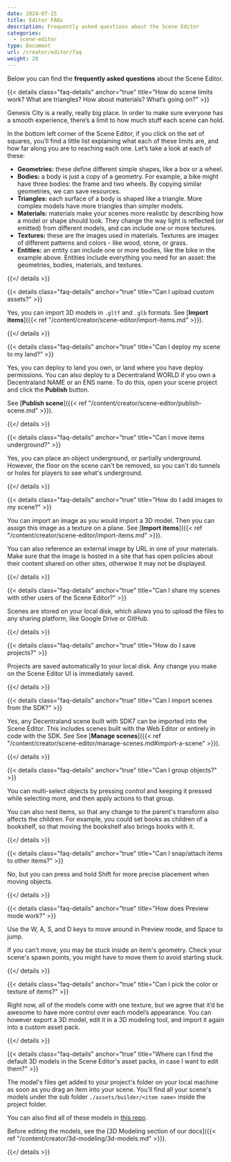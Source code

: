 ```yaml
---
date: 2024-07-25
title: Editor FAQs
description: Frequently asked questions about the Scene Editor
categories:
  - scene-editor
type: Document
url: /creator/editor/faq
weight: 20
---
```


Below you can find the **frequently asked questions** about the Scene Editor.

{{< details class="faq-details" anchor="true" title="How do scene limits work? What are triangles? How about materials? What’s going on?" >}}

Genesis City is a really, really big place. In order to make sure everyone has a smooth experience, there’s a limit to how much stuff each scene can hold.

In the bottom left corner of the Scene Editor, if you click on the set of squares, you’ll find a little list explaining what each of these limits are, and how far along you are to reaching each one. Let’s take a look at each of these:

- **Geometries:** these define different simple shapes, like a box or a wheel.
- **Bodies:** a body is just a copy of a geometry. For example, a bike might have three bodies: the frame and two wheels. By copying similar geometries, we can save resources.
- **Triangles:** each surface of a body is shaped like a triangle. More complex models have more triangles than simpler models.
- **Materials:** materials make your scenes more realistic by describing how a model or shape should look. They change the way light is reflected (or emitted) from different models, and can include one or more textures.
- **Textures:** these are the images used in materials. Textures are images of different patterns and colors - like wood, stone, or grass.
- **Entities:** an entity can include one or more bodies, like the bike in the example above. Entities include everything you need for an asset: the geometries, bodies, materials, and textures.

{{</ details >}}

{{< details class="faq-details" anchor="true" title="Can I upload custom assets?" >}}

Yes, you can import 3D models in `.gltf` and `.glb` formats. See [**Import items**]({{< ref "/content/creator/scene-editor/import-items.md" >}}).

{{</ details >}}

{{< details class="faq-details" anchor="true" title="Can I deploy my scene to my land?" >}}

Yes, you can deploy to land you own, or land where you have deploy permissions. You can also deploy to a Decentraland WORLD if you own a Decentraland NAME or an ENS name. To do this, open your scene project and click the **Publish** button.

See [**Publish scene**]({{< ref "/content/creator/scene-editor/publish-scene.md" >}}).

{{</ details >}}

{{< details class="faq-details" anchor="true" title="Can I move items underground?" >}}

Yes, you can place an object underground, or partially underground. However, the floor on the scene can't be removed, so you can't do tunnels or holes for players to see what's underground.

{{</ details >}}

{{< details class="faq-details" anchor="true" title="How do I add images to my scene?" >}}

You can import an image as you would import a 3D model. Then you can assign this image as a texture on a plane. See [**Import items**]({{< ref "/content/creator/scene-editor/import-items.md" >}}).

You can also reference an external image by URL in one of your materials. Make sure that the image is hosted in a site that has open policies about their content shared on other sites, otherwise it may not be displayed.

{{</ details >}}

{{< details class="faq-details" anchor="true" title="Can I share my scenes with other users of the Scene Editor?" >}}

Scenes are stored on your local disk, which allows you to upload the files to any sharing platform, like Google Drive or GitHub.

{{</ details >}}

{{< details class="faq-details" anchor="true" title="How do I save projects?" >}}

Projects are saved automatically to your local disk. Any change you make on the Scene Editor UI is immediately saved.

{{</ details >}}

{{< details class="faq-details" anchor="true" title="Can I import scenes from the SDK?" >}}

Yes, any Decentraland scene built with SDK7 can be imported into the Scene Editor. This includes scenes built with the Web Editor or entirely in code with the SDK. See See [**Manage scenes**]({{< ref "/content/creator/scene-editor/manage-scenes.md#import-a-scene" >}}).

{{</ details >}}

{{< details class="faq-details" anchor="true" title="Can I group objects?" >}}

You can multi-select objects by pressing _control_ and keeping it pressed while selecting more, and then apply actions to that group.

You can also nest items, so that any change to the parent's transform also affects the children. For example, you could set books as children of a bookshelf, so that moving the bookshelf also brings books with it.

{{</ details >}}

{{< details class="faq-details" anchor="true" title="Can I snap/attach items to other items?" >}}

No, but you can press and hold Shift for more precise placement when moving objects.

{{</ details >}}

{{< details class="faq-details" anchor="true" title="How does Preview mode work?" >}}

Use the W, A, S, and D keys to move around in Preview mode, and Space to jump.

If you can’t move, you may be stuck inside an item's geometry. Check your scene's spawn points, you might have to move them to avoid starting stuck.

{{</ details >}}

{{< details class="faq-details" anchor="true" title="Can I pick the color or texture of items?" >}}

Right now, all of the models come with one texture, but we agree that it’d be awesome to have more control over each model’s appearance. You can however export a 3D model, edit it in a 3D modeling tool, and import it again into a custom asset pack.

{{</ details >}}

{{< details class="faq-details" anchor="true" title="Where can I find the default 3D models in the Scene Editor's asset packs, in case I want to edit them?" >}}

The model's files get added to your project's folder on your local machine as soon as you drag an item into your scene. You'll find all your scene's models under the sub folder `./assets/builder/<item name>` inside the project folder.

You can also find all of these models in [this repo](https://github.com/decentraland/builder-assets/tree/master/assets).

Before editing the models, see the [3D Modeling section of our docs]({{< ref "/content/creator/3d-modeling/3d-models.md" >}}).

{{</ details >}}

